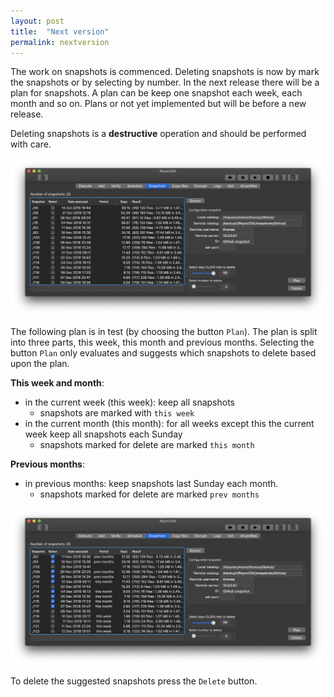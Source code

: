 ```yaml
---
layout: post
title:  "Next version"
permalink: nextversion
---
```

The work on snapshots is commenced. Deleting snapshots is now by mark the snapshots or by selecting by number. In the next release there will be a plan for snapshots. A plan can be keep one snapshot each week, each month and so on. Plans or not yet implemented but will be before a new release.

Deleting snapshots is a **destructive** operation and should be performed with care.

![](/images/RsyncOSX/master/nextversion/plan1.png)

The following plan is in test (by choosing the button `Plan`). The plan is split into three parts, this week, this month and previous months. Selecting the button `Plan` only evaluates and suggests which snapshots to delete based upon the plan.

**This week and month**:

- in the current week (this week): keep all snapshots
  - snapshots are marked with `this week`
- in the current month (this month): for all weeks except this the current week keep all snapshots each Sunday
  - snapshots marked for delete are marked `this month`

**Previous months**:

- in previous months: keep snapshots last Sunday each month.
  - snapshots marked for delete are marked `prev months`

![](/images/RsyncOSX/master/nextversion/plan2.png)

To delete the suggested snapshots press the `Delete` button.
